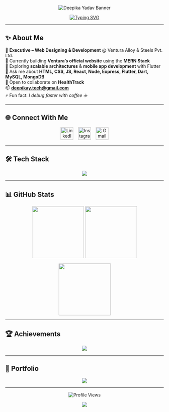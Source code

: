 <!-- Top Wave Banner -->
<p align="center">
  <img src="https://capsule-render.vercel.app/api?type=waving&height=180&color=0:FE7743,100:273F4F&text=Deepika%20Yadav&fontAlign=50&fontAlignY=35&fontColor=ffffff&desc=Full%20Stack%20Developer%20%7C%20MERN%20%7C%20Web%20and%20Mobile&descAlign=50&descAlignY=60" alt="Deepika Yadav Banner"/>
</p>

<!-- Typing Intro -->
<p align="center">
  <a href="https://git.io/typing-svg">
    <img src="https://readme-typing-svg.demolab.com?font=Inter&weight=600&size=24&pause=1200&center=true&vCenter=true&width=800&lines=Hi%F0%9F%91%8B%2C+I'm+Deepika+Yadav;Full+Stack+Web+Developer;Building+Scalable+Web+%26+Mobile+Apps;MERN+Stack+%7C+React+%7C+Node+%7C+Flutter+%7C+MongoDB" alt="Typing SVG"/>
  </a>
</p>

---

## ✨ About Me
💼 **Executive – Web Designing & Development** @ Ventura Alloy & Steels Pvt. Ltd.  
🔭 Currently building **Ventura’s official website** using the **MERN Stack**  
🌱 Exploring **scalable architectures** & **mobile app development** with Flutter  
💬 Ask me about **HTML, CSS, JS, React, Node, Express, Flutter, Dart, MySQL, MongoDB**  
🤝 Open to collaborate on **HealthTrack**  
📫 **deepikay.tech@gmail.com**  
⚡ Fun fact: *I debug faster with coffee ☕*

---

## 🌐 Connect With Me
<p align="center">
  <a href="https://linkedin.com/in/deepika-yadav-5a3502274" target="_blank"><img src="https://skillicons.dev/icons?i=linkedin" height="40" alt="LinkedIn"/></a>
  &nbsp;&nbsp;
  <a href="https://instagram.com/deepika_6_10yadav" target="_blank"><img src="https://skillicons.dev/icons?i=instagram" height="40" alt="Instagram"/></a>
  &nbsp;&nbsp;
  <a href="mailto:deepikay.tech@gmail.com"><img src="https://skillicons.dev/icons?i=gmail" height="40" alt="Gmail"/></a>
</p>

---

## 🛠 Tech Stack
<p align="center">
  <img src="https://skillicons.dev/icons?i=html,css,js,react,redux,nodejs,express,mongodb,mysql,flutter,dart,python,django,bootstrap,tailwind,git,postman,xd,ai" />
</p>

---

## 📊 GitHub Stats
<p align="center">
  <img src="https://github-readme-stats.vercel.app/api?username=deepikayadav610&show_icons=true&theme=react&bg_color=0D1117&title_color=FE7743&text_color=ffffff&icon_color=447D9B&hide_border=true" height="165" />
  <img src="https://github-readme-stats.vercel.app/api/top-langs?username=deepikayadav610&layout=compact&theme=react&bg_color=0D1117&title_color=FE7743&text_color=ffffff&icon_color=447D9B&hide_border=true" height="165" />
</p>

<p align="center">
  <img src="https://github-readme-streak-stats.herokuapp.com/?user=deepikayadav610&theme=react&background=0D1117&ring=FE7743&fire=FE7743&currStreakLabel=FE7743&sideNums=ffffff&sideLabels=ffffff&dates=447D9B&hide_border=true" height="165" />
</p>

---

## 🏆 Achievements
<p align="center">
  <img src="https://github-profile-trophy.vercel.app/?username=deepikayadav610&theme=onestar&no-frame=true&row=1&column=7" />
</p>

---

## 📂 Portfolio
<p align="center">
  <a href="https://d-portfolio-client.onrender.com/" target="_blank">
    <img src="https://img.shields.io/badge/🌐%20View%20My%20Portfolio-273F4F?style=for-the-badge&logo=google-chrome&logoColor=white" />
  </a>
</p>

---

<p align="center">
  <img src="https://komarev.com/ghpvc/?username=deepikayadav610&label=Profile%20Views&color=FE7743&style=flat" alt="Profile Views"/>
</p>

<!-- Bottom Wave Divider -->
<p align="center">
  <img src="https://capsule-render.vercel.app/api?type=waving&height=120&section=footer&color=0:273F4F,100:FE7743" />
</p>
